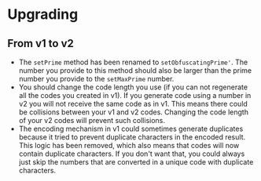 # Upgrading

## From v1 to v2

- The `setPrime` method has been renamed to `setObfuscatingPrime'`. The number you provide to this method should also be larger than the prime number you provide to the `setMaxPrime` number.
- You should change the code length you use (if you can not regenerate all the codes you created in v1). If you generate code using a number in v2 you will not receive the same code as in v1. This means there could be collisions between your v1 and v2 codes. Changing the code length of your v2 codes will prevent such collisions.
- The encoding mechanism in v1 could sometimes generate duplicates because it tried to prevent duplicate characters in the encoded result. This logic has been removed, which also means that codes will now contain duplicate characters. If you don't want that, you could always just skip the numbers that are converted in a unique code with duplicate characters.
